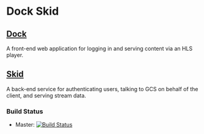 # Dock Skid

## [Dock](dock)

A front-end web application for logging in and serving content via an HLS player.

## [Skid](skidbladnir)

A back-end service for authenticating users, talking to GCS on behalf of the client, and serving stream data.

### Build Status
* Master: [![Build Status](https://travis-ci.org/FoxtrotCore/dock-skid.svg?branch=master)](https://travis-ci.org/FoxtrotCore/dock-skid)
